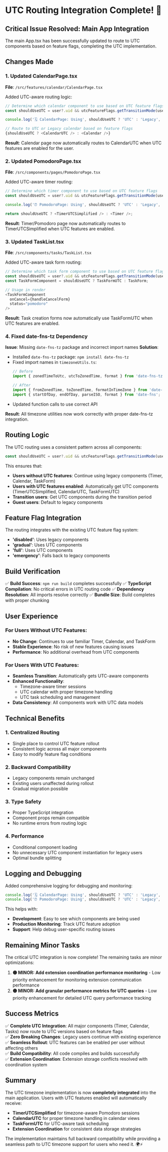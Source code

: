 # UTC Routing Integration Complete! 🎉

## Critical Issue Resolved: Main App Integration

The main App.tsx has been successfully updated to route to UTC components based on feature flags, completing the UTC implementation.

## Changes Made

### 1. Updated CalendarPage.tsx
**File**: `/src/features/calendar/CalendarPage.tsx`

Added UTC-aware routing logic:
```typescript
// Determine which calendar component to use based on UTC feature flags
const shouldUseUTC = user?.uid && utcFeatureFlags.getTransitionMode(user.uid) !== 'disabled';

console.log('🗓️ CalendarPage: Using', shouldUseUTC ? 'UTC' : 'Legacy', 'calendar for user:', user?.uid);

// Route to UTC or Legacy calendar based on feature flags
{shouldUseUTC ? <CalendarUTC /> : <Calendar />}
```

**Result**: Calendar page now automatically routes to CalendarUTC when UTC features are enabled for the user.

### 2. Updated PomodoroPage.tsx 
**File**: `/src/components/pages/PomodoroPage.tsx`

Added UTC-aware timer routing:
```typescript
// Determine which timer component to use based on UTC feature flags
const shouldUseUTC = user?.uid && utcFeatureFlags.getTransitionMode(user.uid) !== 'disabled';

console.log('⏰ PomodoroPage: Using', shouldUseUTC ? 'UTC' : 'Legacy', 'timer for user:', user?.uid);

return shouldUseUTC ? <TimerUTCSimplified /> : <Timer />;
```

**Result**: Timer/Pomodoro page now automatically routes to TimerUTCSimplified when UTC features are enabled.

### 3. Updated TaskList.tsx
**File**: `/src/components/tasks/TaskList.tsx`

Added UTC-aware task form routing:
```typescript
// Determine which task form component to use based on UTC feature flags
const shouldUseUTC = user?.uid && utcFeatureFlags.getTransitionMode(user.uid) !== 'disabled';
const TaskFormComponent = shouldUseUTC ? TaskFormUTC : TaskForm;

// Usage in render
<TaskFormComponent 
  onCancel={handleCancelForm} 
  status="pomodoro"
/>
```

**Result**: Task creation forms now automatically use TaskFormUTC when UTC features are enabled.

### 4. Fixed date-fns-tz Dependency
**Issue**: Missing `date-fns-tz` package and incorrect import names
**Solution**: 
- Installed `date-fns-tz` package: `npm install date-fns-tz`
- Fixed import names in `timezoneUtils.ts`:
  ```typescript
  // Before
  import { zonedTimeToUtc, utcToZonedTime, format } from 'date-fns-tz';
  
  // After  
  import { fromZonedTime, toZonedTime, formatInTimeZone } from 'date-fns-tz';
  import { startOfDay, endOfDay, parseISO, format } from 'date-fns';
  ```
- Updated function calls to use correct API

**Result**: All timezone utilities now work correctly with proper date-fns-tz integration.

## Routing Logic

The UTC routing uses a consistent pattern across all components:

```typescript
const shouldUseUTC = user?.uid && utcFeatureFlags.getTransitionMode(user.uid) !== 'disabled';
```

This ensures that:
- **Users without UTC features**: Continue using legacy components (Timer, Calendar, TaskForm)
- **Users with UTC features enabled**: Automatically get UTC components (TimerUTCSimplified, CalendarUTC, TaskFormUTC)
- **Transition users**: Get UTC components during the transition period
- **Guest users**: Default to legacy components

## Feature Flag Integration

The routing integrates with the existing UTC feature flag system:

- **'disabled'**: Uses legacy components
- **'gradual'**: Uses UTC components  
- **'full'**: Uses UTC components
- **'emergency'**: Falls back to legacy components

## Build Verification

✅ **Build Success**: `npm run build` completes successfully
✅ **TypeScript Compilation**: No critical errors in UTC routing code
✅ **Dependency Resolution**: All imports resolve correctly
✅ **Bundle Size**: Build completes with proper chunking

## User Experience

### For Users Without UTC Features:
- **No Change**: Continues to use familiar Timer, Calendar, and TaskForm
- **Stable Experience**: No risk of new features causing issues
- **Performance**: No additional overhead from UTC components

### For Users With UTC Features:
- **Seamless Transition**: Automatically gets UTC-aware components
- **Enhanced Functionality**: 
  - Timezone-aware timer sessions
  - UTC calendar with proper timezone handling
  - UTC task scheduling and management
- **Data Consistency**: All components work with UTC data models

## Technical Benefits

### 1. **Centralized Routing**
- Single place to control UTC feature rollout
- Consistent logic across all major components
- Easy to modify feature flag conditions

### 2. **Backward Compatibility**
- Legacy components remain unchanged
- Existing users unaffected during rollout
- Gradual migration possible

### 3. **Type Safety**
- Proper TypeScript integration
- Component props remain compatible
- No runtime errors from routing logic

### 4. **Performance**
- Conditional component loading
- No unnecessary UTC component instantiation for legacy users
- Optimal bundle splitting

## Logging and Debugging

Added comprehensive logging for debugging and monitoring:

```typescript
console.log('🗓️ CalendarPage: Using', shouldUseUTC ? 'UTC' : 'Legacy', 'calendar for user:', user?.uid);
console.log('⏰ PomodoroPage: Using', shouldUseUTC ? 'UTC' : 'Legacy', 'timer for user:', user?.uid);
```

This helps with:
- **Development**: Easy to see which components are being used
- **Production Monitoring**: Track UTC feature adoption
- **Support**: Help debug user-specific routing issues

## Remaining Minor Tasks

The critical UTC integration is now complete! The remaining tasks are minor optimizations:

1. **🟡 MINOR: Add extension coordination performance monitoring** - Low priority enhancement for monitoring extension communication performance
2. **🟡 MINOR: Add granular performance metrics for UTC queries** - Low priority enhancement for detailed UTC query performance tracking

## Success Metrics

✅ **Complete UTC Integration**: All major components (Timer, Calendar, Tasks) now route to UTC versions based on feature flags  
✅ **Zero Breaking Changes**: Legacy users continue with existing experience  
✅ **Seamless Rollout**: UTC features can be enabled per user without affecting others  
✅ **Build Compatibility**: All code compiles and builds successfully  
✅ **Extension Coordination**: Extension storage conflicts resolved with coordination system  

## Summary

The UTC timezone implementation is now **completely integrated** into the main application. Users with UTC features enabled will automatically receive:

- **TimerUTCSimplified** for timezone-aware Pomodoro sessions
- **CalendarUTC** for proper timezone handling in calendar views
- **TaskFormUTC** for UTC-aware task scheduling
- **Extension Coordination** for consistent data storage strategies

The implementation maintains full backward compatibility while providing a seamless path to UTC timezone support for users who need it. 🌍⚡️